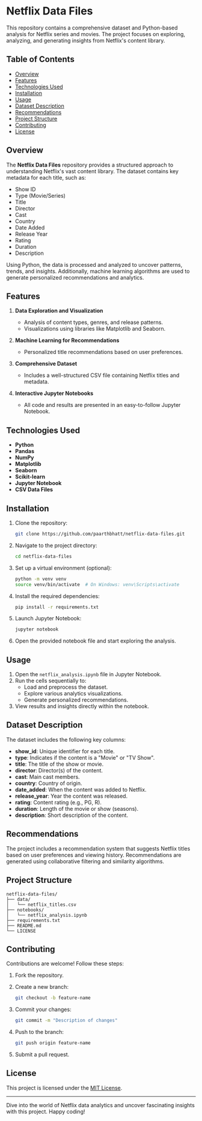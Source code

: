 # Netflix Data Files

This repository contains a comprehensive dataset and Python-based analysis for Netflix series and movies. The project focuses on exploring, analyzing, and generating insights from Netflix's content library.

## Table of Contents

- [Overview](#overview)
- [Features](#features)
- [Technologies Used](#technologies-used)
- [Installation](#installation)
- [Usage](#usage)
- [Dataset Description](#dataset-description)
- [Recommendations](#recommendations)
- [Project Structure](#project-structure)
- [Contributing](#contributing)
- [License](#license)

## Overview

The **Netflix Data Files** repository provides a structured approach to understanding Netflix's vast content library. The dataset contains key metadata for each title, such as:

- Show ID
- Type (Movie/Series)
- Title
- Director
- Cast
- Country
- Date Added
- Release Year
- Rating
- Duration
- Description

Using Python, the data is processed and analyzed to uncover patterns, trends, and insights. Additionally, machine learning algorithms are used to generate personalized recommendations and analytics.

## Features

1. **Data Exploration and Visualization**
   - Analysis of content types, genres, and release patterns.
   - Visualizations using libraries like Matplotlib and Seaborn.

2. **Machine Learning for Recommendations**
   - Personalized title recommendations based on user preferences.

3. **Comprehensive Dataset**
   - Includes a well-structured CSV file containing Netflix titles and metadata.

4. **Interactive Jupyter Notebooks**
   - All code and results are presented in an easy-to-follow Jupyter Notebook.

## Technologies Used

- **Python**
- **Pandas**
- **NumPy**
- **Matplotlib**
- **Seaborn**
- **Scikit-learn**
- **Jupyter Notebook**
- **CSV Data Files**

## Installation

1. Clone the repository:

    ```bash
    git clone https://github.com/paarthbhatt/netflix-data-files.git
    ```

2. Navigate to the project directory:

    ```bash
    cd netflix-data-files
    ```

3. Set up a virtual environment (optional):

    ```bash
    python -m venv venv
    source venv/bin/activate  # On Windows: venv\Scripts\activate
    ```

4. Install the required dependencies:

    ```bash
    pip install -r requirements.txt
    ```

5. Launch Jupyter Notebook:

    ```bash
    jupyter notebook
    ```

6. Open the provided notebook file and start exploring the analysis.

## Usage

1. Open the `netflix_analysis.ipynb` file in Jupyter Notebook.
2. Run the cells sequentially to:
   - Load and preprocess the dataset.
   - Explore various analytics visualizations.
   - Generate personalized recommendations.
3. View results and insights directly within the notebook.

## Dataset Description

The dataset includes the following key columns:

- **show_id**: Unique identifier for each title.
- **type**: Indicates if the content is a "Movie" or "TV Show".
- **title**: The title of the show or movie.
- **director**: Director(s) of the content.
- **cast**: Main cast members.
- **country**: Country of origin.
- **date_added**: When the content was added to Netflix.
- **release_year**: Year the content was released.
- **rating**: Content rating (e.g., PG, R).
- **duration**: Length of the movie or show (seasons).
- **description**: Short description of the content.

## Recommendations

The project includes a recommendation system that suggests Netflix titles based on user preferences and viewing history. Recommendations are generated using collaborative filtering and similarity algorithms.

## Project Structure

```
netflix-data-files/
├── data/
│   └── netflix_titles.csv
├── notebooks/
│   └── netflix_analysis.ipynb
├── requirements.txt
├── README.md
└── LICENSE
```

## Contributing

Contributions are welcome! Follow these steps:

1. Fork the repository.
2. Create a new branch:

    ```bash
    git checkout -b feature-name
    ```

3. Commit your changes:

    ```bash
    git commit -m "Description of changes"
    ```

4. Push to the branch:

    ```bash
    git push origin feature-name
    ```

5. Submit a pull request.

## License

This project is licensed under the [MIT License](LICENSE).

---

Dive into the world of Netflix data analytics and uncover fascinating insights with this project. Happy coding!
